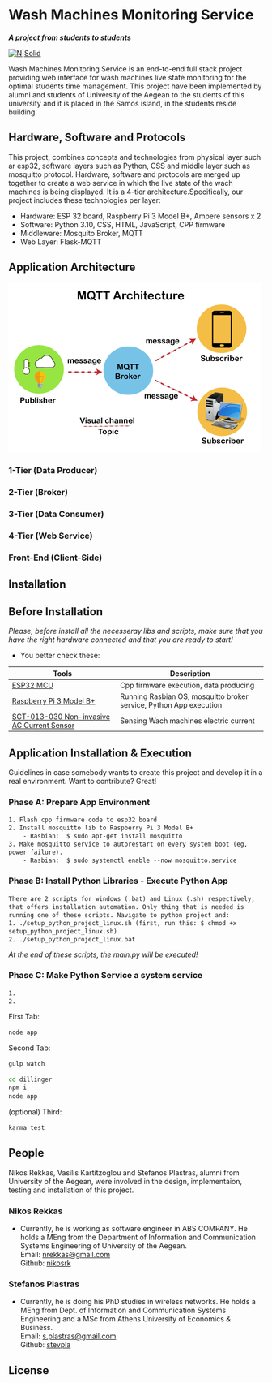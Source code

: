 # Wash Machines Monitoring Service
**_A project from students to students_**

[![N|Solid](https://encrypted-tbn0.gstatic.com/images?q=tbn:ANd9GcQdtwNII_IsIkRnxT5jhpb_i84wVEY2eBCTrNaELBnSBjM6RRlmIdlW5IerHhLCxU9Jdes&usqp=CAU)](https://www.aegean.gr/)


Wash Machines Monitoring Service is an end-to-end full stack project providing web interface for wash machines live state monitoring for the optimal students time management. This project have been implemented by alumni and students of University of the Aegean to the students of this university and it is placed in the Samos island, in the students reside building.

## Hardware, Software and Protocols
This project, combines concepts and technologies from physical layer such ar esp32, software layers such as Python, CSS and middle layer such as mosquitto protocol. Hardware, software and protocols are merged up together to create a web service in which the live state of the wach machines is being displayed. It is a 4-tier architecture.Specifically, our project includes these technologies per layer:
- Hardware: ESP 32 board, Raspberry Pi 3 Model B+, Ampere sensors x 2
- Software: Python 3.10, CSS, HTML, JavaScript, CPP firmware
- Middleware: Mosquito Broker, MQTT
- Web Layer: Flask-MQTT


## Application Architecture
![Image Description](wash_machines_monitoring_service/flaskr/static/img/mqtt-protocol3.png)

### 1-Tier (Data Producer)

### 2-Tier (Broker)

### 3-Tier (Data Consumer)

### 4-Tier (Web Service)

### Front-End (Client-Side)

## Installation



## Before Installation
*Please, before install all the necesseray libs and scripts, make sure that you have
the right hardware connected and that you are ready to start!*

- You better check these:

| Tools | Description |
| ---- | -------------------------------------------|
| [ESP32 MCU](http://esp32.net/) | Cpp firmware execution, data producing|
| [Raspberry Pi 3 Model B+](https://www.raspberrypi.com/products/raspberry-pi-3-model-b-plus/) | Running Rasbian OS, mosquitto broker service, Python App execution|
| [SCT-013-030 Non-invasive AC Current Sensor](https://www.cableworks.gr/ilektronika/arduino-and-microcontrollers/mcu-and-components/current-voltage/30a-sct-013-030-non-invasive-ac-current-sensor-for-arduino//) | Sensing Wach machines electric current|
    
## Application Installation & Execution
Guidelines in case somebody wants to create this project and develop it in a real environment.
Want to contribute? Great!
### Phase A: Prepare App Environment
    1. Flash cpp firmware code to esp32 board
    2. Install mosquitto lib to Raspberry Pi 3 Model B+
        - Rasbian:  $ sudo apt-get install mosquitto
    3. Make mosquitto service to autorestart on every system boot (eg, power failure).
        - Rasbian:  $ sudo systemctl enable --now mosquitto.service
      
 

### Phase B: Install Python Libraries - Execute Python App
    There are 2 scripts for windows (.bat) and Linux (.sh) respectively, that offers installation automation. Only thing that is needed is running one of these scripts. Navigate to python project and: 
    1. ./setup_python_project_linux.sh (first, run this: $ chmod +x setup_python_project_linux.sh)
    2. ./setup_python_project_linux.bat
*At the end of these scripts, the main.py will be executed!*

### Phase C: Make Python Service a system service
    1.
    2.



First Tab:

```sh
node app
```

Second Tab:

```sh
gulp watch
```


```sh
cd dillinger
npm i
node app
```

(optional) Third:

```sh
karma test
```


## People
Nikos Rekkas, Vasilis Kartitzoglou and Stefanos Plastras, alumni from University of the Aegean, were involved in the design, implementaion, testing and installation of this project.

### Nikos Rekkas
- Currently, he is working as software engineer in ABS COMPANY. He holds a MEng from the Department of Information and Communication Systems Engineering of University of the Aegean.  
Email: nrekkas@gmail.com  
Github: [nikosrk](https://github.com/nikosrk)  

### Stefanos Plastras
- Currently, he is doing his PhD studies in wireless networks. He holds a MEng from Dept. of Information and Communication Systems Engineering and a MSc from Athens University of Economics & Business.  
Email: s.plastras@gmail.com   
Github: [stevpla](https://github.com/stevpla)


## License
